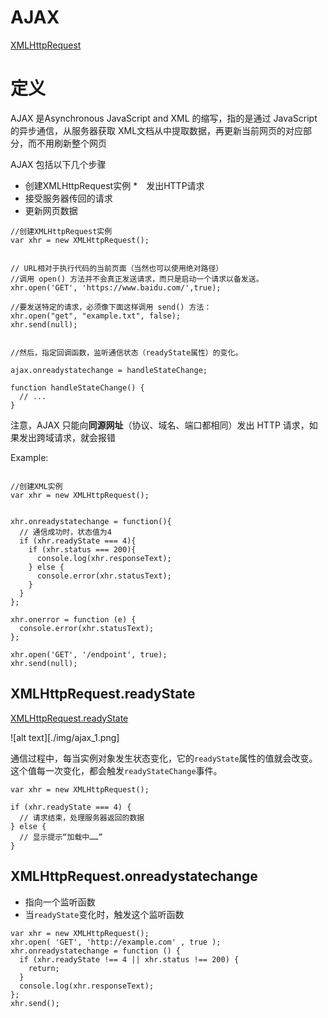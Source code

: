
# AJAX

[XMLHttpRequest](https://wangdoc.com/javascript/bom/xmlhttprequest.html)

# 定义

AJAX 是Asynchronous JavaScript and XML 的缩写，指的是通过 JavaScript 的异步通信，从服务器获取 XML文档从中提取数据，再更新当前网页的对应部分，而不用刷新整个网页


AJAX 包括以下几个步骤
* 创建XMLHttpRequest实例
*　发出HTTP请求
* 接受服务器传回的请求
* 更新网页数据

```
//创建XMLHttpRequest实例
var xhr = new XMLHttpRequest();


// URL相对于执行代码的当前页面（当然也可以使用绝对路径）
//调用 open() 方法并不会真正发送请求，而只是启动一个请求以备发送。
xhr.open('GET', 'https://www.baidu.com/',true);

//要发送特定的请求，必须像下面这样调用 send() 方法：
xhr.open("get", "example.txt", false);
xhr.send(null);


//然后，指定回调函数，监听通信状态（readyState属性）的变化。

ajax.onreadystatechange = handleStateChange;

function handleStateChange() {
  // ...
}
```

注意，AJAX 只能向**同源网址**（协议、域名、端口都相同）发出 HTTP 请求，如果发出跨域请求，就会报错

Example:

```

//创建XML实例
var xhr = new XMLHttpRequest();
 
 
xhr.onreadystatechange = function(){
  // 通信成功时，状态值为4
  if (xhr.readyState === 4){
    if (xhr.status === 200){
      console.log(xhr.responseText);
    } else {
      console.error(xhr.statusText);
    }
  }
};

xhr.onerror = function (e) {
  console.error(xhr.statusText);
};

xhr.open('GET', '/endpoint', true);
xhr.send(null);

```

## XMLHttpRequest.readyState

[XMLHttpRequest.readyState](https://developer.mozilla.org/en-US/docs/Web/API/XMLHttpRequest/readyState)

![alt text][./img/ajax_1.png]

通信过程中，每当实例对象发生状态变化，它的`readyState`属性的值就会改变。这个值每一次变化，都会触发`readyStateChange`事件。

```
var xhr = new XMLHttpRequest();

if (xhr.readyState === 4) {
  // 请求结束，处理服务器返回的数据
} else {
  // 显示提示“加载中……”
}

```

## XMLHttpRequest.onreadystatechange

* 指向一个监听函数
* 当`readyState`变化时，触发这个监听函数

```
var xhr = new XMLHttpRequest();
xhr.open( 'GET', 'http://example.com' , true );
xhr.onreadystatechange = function () {
  if (xhr.readyState !== 4 || xhr.status !== 200) {
    return;
  }
  console.log(xhr.responseText);
};
xhr.send();

```